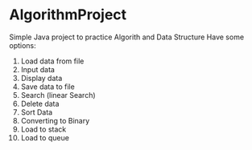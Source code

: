 # AlgorithmProject
Simple Java project to practice Algorith and Data Structure
Have some options: 
1. Load data from file
2. Input data
3. Display data
4. Save data to file
5. Search (linear Search)
6. Delete data
7. Sort Data
8. Converting to Binary
9. Load to stack
10. Load to queue
